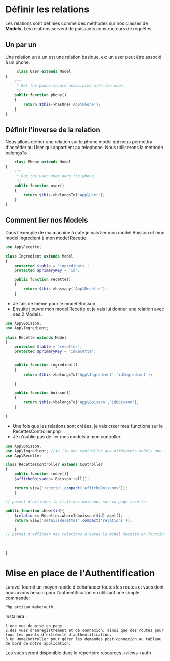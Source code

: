 # Définir les relations

Les relations sont définies comme des méthodes sur nos classes de **Models**.
Les relations servent de puissants constructeurs de requêtes.

## Un par un 
Une relation un à un est une relation basique.
ex: un user peut être associé à un phone.

```php
	 class User extends Model
{
    /**
     * Get the phone record associated with the user.
     */
    public function phone()
    {
        return $this->hasOne('App\Phone');
    }
}
```

## Définir l'inverse de la relation 
Nous allons définir une relation sur le phone model qui nous permettra d'accéder au User qui appartient au telephone.
Nous utiliserons la methode belongsTo

```php
	class Phone extends Model
{
    /**
     * Get the user that owns the phone.
     */
    public function user()
    {
        return $this->belongsTo('App\User');
    }
}


```


## Comment lier nos Models
Dans l'exemple de ma machine à cafe je vais lier mon model Boisson et mon model Ingredient à mon model Recette.

```php
use App\Recette;

class Ingredient extends Model
{
    protected $table = 'ingredients';
    protected $primaryKey = 'id';

    public function recette()
    {
        return $this->hasmany('App\Recette');
    }
```

* Je fais de même pour le model Boisson.
* Ensuite j'ouvre mon model Recette et je vais lui donner une relation avec ces 2 Models.

```php
use App\Boisson;
use App\Ingredient;

class Recette extends Model
{
    protected $table = 'recettes';
    protected $primaryKey = 'idRecette';


    public function ingredient()
    {
        return $this->belongsTo('App\Ingredient','idIngredient');
        
    }

    public function boisson()
    {
        return $this->belongsTo('App\Boisson','idBoisson');
    }

}
```

* Une fois que les relations sont créées, je vais créer mes functions sur le RecettesController.php
* Je n'oublie pas de lier mes models à mon controller.

```php
use App\Boisson;
use App\Ingredient; //je lie mon controller aux differents models que j'utilise.
use App\Recette;
```

```php
class RecettesController extends Controller
{
    public function index(){
    $afficheBoissons= Boisson::all();

    return view('recette',compact('afficheBoissons'));
    }

// permet d'afficher la liste des boissons sur ma page recette.

public function show($id){
    $relations= Recette::whereIdboisson($id)->get();
    return view('detailsRecettes',compact('relations'));

    }
// permet d'afficher mes relations d'apres le model Recette en fonction de l'id
    

     
}

```


# Mise en place de l'Authentification
Laravel fournit un moyen rapide d'échafauder toutes les routes et vues dont nous avons besoin pour l'authentification en utilisant une simple commande:

    Php artisan make:auth

Installera :

    1.une vue de mise en page. 
    2.des vues d'enregistrement et de connexion, ainsi que des routes pour tous les points d'extrémité d'authentification. 
    3.Un HomeController pour gérer les demandes post-connexion au tableau de bord de notre application.

Les vues seront disponible dans le répertoire
resources->views->auth